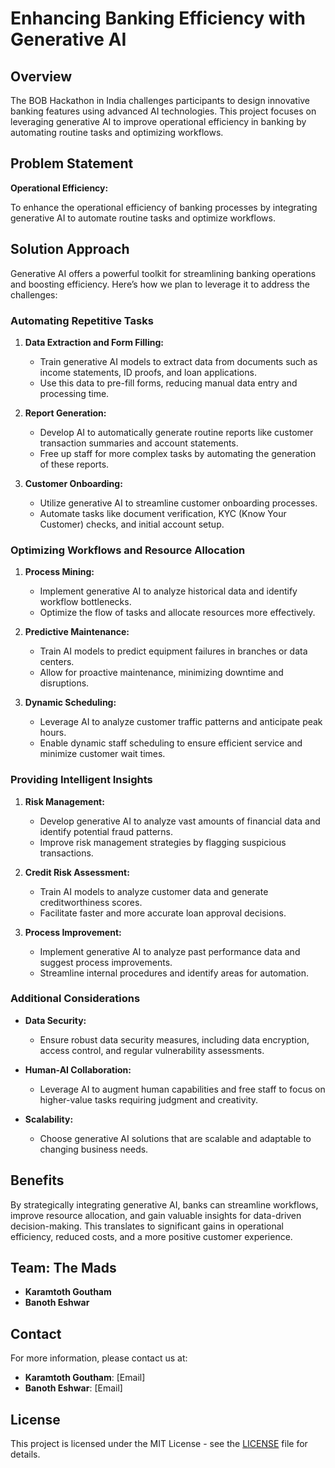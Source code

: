 # Enhancing Banking Efficiency with Generative AI

## Overview

The BOB Hackathon in India challenges participants to design innovative banking features using advanced AI technologies. This project focuses on leveraging generative AI to improve operational efficiency in banking by automating routine tasks and optimizing workflows.

## Problem Statement

**Operational Efficiency:**

To enhance the operational efficiency of banking processes by integrating generative AI to automate routine tasks and optimize workflows.

## Solution Approach

Generative AI offers a powerful toolkit for streamlining banking operations and boosting efficiency. Here’s how we plan to leverage it to address the challenges:

### Automating Repetitive Tasks

1. **Data Extraction and Form Filling:**
   - Train generative AI models to extract data from documents such as income statements, ID proofs, and loan applications.
   - Use this data to pre-fill forms, reducing manual data entry and processing time.

2. **Report Generation:**
   - Develop AI to automatically generate routine reports like customer transaction summaries and account statements.
   - Free up staff for more complex tasks by automating the generation of these reports.

3. **Customer Onboarding:**
   - Utilize generative AI to streamline customer onboarding processes.
   - Automate tasks like document verification, KYC (Know Your Customer) checks, and initial account setup.

### Optimizing Workflows and Resource Allocation

1. **Process Mining:**
   - Implement generative AI to analyze historical data and identify workflow bottlenecks.
   - Optimize the flow of tasks and allocate resources more effectively.

2. **Predictive Maintenance:**
   - Train AI models to predict equipment failures in branches or data centers.
   - Allow for proactive maintenance, minimizing downtime and disruptions.

3. **Dynamic Scheduling:**
   - Leverage AI to analyze customer traffic patterns and anticipate peak hours.
   - Enable dynamic staff scheduling to ensure efficient service and minimize customer wait times.

### Providing Intelligent Insights

1. **Risk Management:**
   - Develop generative AI to analyze vast amounts of financial data and identify potential fraud patterns.
   - Improve risk management strategies by flagging suspicious transactions.

2. **Credit Risk Assessment:**
   - Train AI models to analyze customer data and generate creditworthiness scores.
   - Facilitate faster and more accurate loan approval decisions.

3. **Process Improvement:**
   - Implement generative AI to analyze past performance data and suggest process improvements.
   - Streamline internal procedures and identify areas for automation.

### Additional Considerations

- **Data Security:**
  - Ensure robust data security measures, including data encryption, access control, and regular vulnerability assessments.

- **Human-AI Collaboration:**
  - Leverage AI to augment human capabilities and free staff to focus on higher-value tasks requiring judgment and creativity.

- **Scalability:**
  - Choose generative AI solutions that are scalable and adaptable to changing business needs.

## Benefits

By strategically integrating generative AI, banks can streamline workflows, improve resource allocation, and gain valuable insights for data-driven decision-making. This translates to significant gains in operational efficiency, reduced costs, and a more positive customer experience.

## Team: The Mads

- **Karamtoth Goutham**
- **Banoth Eshwar**

## Contact

For more information, please contact us at:
- **Karamtoth Goutham**: [Email]
- **Banoth Eshwar**: [Email]

## License

This project is licensed under the MIT License - see the [LICENSE](LICENSE) file for details.

